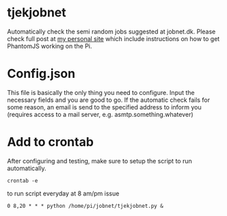 # tjekjobnet
Automatically check the semi random jobs suggested at jobnet.dk. Please check full post at [my personal site](http://mtherkildsen.dk/post/automatic-job-check-at-jobnet-dk/ "Title") which include instructions on how to get PhantomJS working on the Pi.

# Config.json
This file is basically the only thing you need to configure. Input the necessary fields and you are good to go. If the automatic check fails for some reason, an email is send to the specified address to inform you (requires access to a mail server, e.g. asmtp.something.whatever)

# Add to crontab
After configuring and testing, make sure to setup the script to run automatically.

```shell
crontab -e
```

to run script everyday at 8 am/pm issue
```shell
0 8,20 * * * python /home/pi/jobnet/tjekjobnet.py &
```
